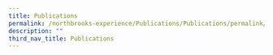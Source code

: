 ```yaml
---
title: Publications
permalink: /northbrooks-experience/Publications/Publications/permalink/
description: ""
third_nav_title: Publications
---
```

